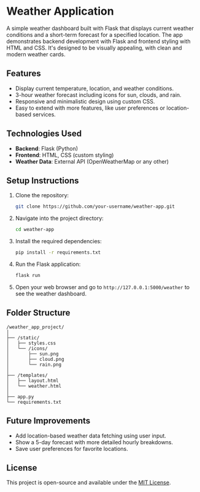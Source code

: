
# Weather Application

A simple weather dashboard built with Flask that displays current weather conditions and a short-term forecast for a specified location. The app demonstrates backend development with Flask and frontend styling with HTML and CSS. It's designed to be visually appealing, with clean and modern weather cards.

## Features

- Display current temperature, location, and weather conditions.
- 3-hour weather forecast including icons for sun, clouds, and rain.
- Responsive and minimalistic design using custom CSS.
- Easy to extend with more features, like user preferences or location-based services.

## Technologies Used

- **Backend**: Flask (Python)
- **Frontend**: HTML, CSS (custom styling)
- **Weather Data**: External API (OpenWeatherMap or any other)

## Setup Instructions

1. Clone the repository:

   ```bash
   git clone https://github.com/your-username/weather-app.git
   ```

2. Navigate into the project directory:

   ```bash
   cd weather-app
   ```

3. Install the required dependencies:

   ```bash
   pip install -r requirements.txt
   ```

4. Run the Flask application:

   ```bash
   flask run
   ```

5. Open your web browser and go to `http://127.0.0.1:5000/weather` to see the weather dashboard.

## Folder Structure

```
/weather_app_project/
│
├── /static/
│   ├── styles.css
│   └── /icons/
│       ├── sun.png
│       ├── cloud.png
│       └── rain.png
│
├── /templates/
│   ├── layout.html
│   └── weather.html
│
├── app.py
└── requirements.txt
```

## Future Improvements

- Add location-based weather data fetching using user input.
- Show a 5-day forecast with more detailed hourly breakdowns.
- Save user preferences for favorite locations.

## License

This project is open-source and available under the [MIT License](LICENSE).
